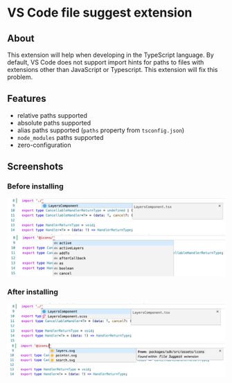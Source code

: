 # VS Code file suggest extension

## About

This extension will help when developing in the TypeScript language. By default, VS Code does not support import hints for paths to files with extensions other than JavaScript or Typescript. This extension will fix this problem.

## Features

- relative paths supported
- absolute paths supported
- alias paths supported (`paths` property from `tsconfig.json`)
- `node_modules` paths supported
- zero-configuration

## Screenshots

### Before installing

![Before installing screenshot #1](screenshots/beforeScreenshot1.png "Before installing screenshot #1")
![Before installing screenshot #2](screenshots/beforeScreenshot2.png "Before installing screenshot #2")

### After installing

![After installing screenshot #1](screenshots/afterScreenshot1.png "After installing screenshot #1")
![After installing screenshot #1](screenshots/afterScreenshot2.png "After installing screenshot #2")